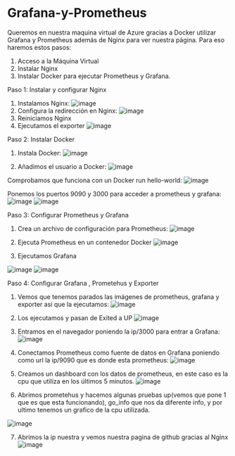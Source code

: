 # Grafana-y-Prometheus

Queremos en nuestra maquina virtual de Azure gracias a Docker utilizar Grafana y Prometheus además de Nginx para ver nuestra página. Para eso haremos estos pasos:
1.	Acceso a la Máquina Virtual
2.	Instalar Nginx
3.	Instalar Docker para ejecutar Prometheus y Grafana.


Paso 1: Instalar y configurar Nginx
1.	Instalamos Nginx:
 ![image](https://github.com/fmartingv/Grafana-y-Prometheus/assets/120713266/6f6631af-289a-4cfd-97c6-f27b9bd669c7)
2.	Configura la redirección en Nginx:
![image](https://github.com/fmartingv/Grafana-y-Prometheus/assets/120713266/fc570e40-9341-4ee4-a528-fdd0a3118632)
3.	Reiniciamos Nginx
4.	Ejecutamos el exporter 
![image](https://github.com/fmartingv/Grafana-y-Prometheus/assets/120713266/3be6a6e8-1d4a-485a-a044-bc990a2478ff)


Paso 2: Instalar Docker
1.	Instala Docker:
 ![image](https://github.com/fmartingv/Grafana-y-Prometheus/assets/120713266/f10d61bf-7d80-4b7c-b6b5-33cf5950d3b6)

2.	Añadimos el usuario a Docker:
 ![image](https://github.com/fmartingv/Grafana-y-Prometheus/assets/120713266/fe957af8-41bb-4a93-b2a8-f6770c948202)

Comprobamos que funciona con un Docker run hello-world:
 ![image](https://github.com/fmartingv/Grafana-y-Prometheus/assets/120713266/e60110ec-a2c6-413a-b3a7-a73775be1363)

Ponemos los puertos 9090 y 3000 para acceder a prometheus y grafana:
![image](https://github.com/fmartingv/Grafana-y-Prometheus/assets/120713266/a86e99b0-075b-4d6c-8f1d-e1ec32177b7e)
![image](https://github.com/fmartingv/Grafana-y-Prometheus/assets/120713266/2814bdeb-b27d-45c7-ac6d-89d2f5af81b0)



Paso 3: Configurar Prometheus y Grafana
1.	Crea un archivo de configuración para Prometheus:
 ![image](https://github.com/fmartingv/Grafana-y-Prometheus/assets/120713266/71b3b6a7-91c4-42e4-aa6c-df9d7c9479c0)

2.	Ejecuta Prometheus en un contenedor Docker
 ![image](https://github.com/fmartingv/Grafana-y-Prometheus/assets/120713266/83793248-a6cd-41f5-a2d1-e360dacb1ec6)

3.	Ejecutamos Grafana
 
![image](https://github.com/fmartingv/Grafana-y-Prometheus/assets/120713266/dfa64d47-06a5-41c4-8681-0486be0c505e)
![image](https://github.com/fmartingv/Grafana-y-Prometheus/assets/120713266/426b4ecc-58ff-4f8e-bbdf-bda37c65dc8b)


Paso 4: Configurar Grafana , Prometehus y Exporter
1.	Vemos que tenemos parados las imágenes de prometheus, grafana y exporter así que la ejecutamos:
 ![image](https://github.com/fmartingv/Grafana-y-Prometheus/assets/120713266/8d8d955c-8ea9-4c46-8260-773ad6e779ce)

2.	Los ejecutamos y pasan de Exited a UP
 ![image](https://github.com/fmartingv/Grafana-y-Prometheus/assets/120713266/e2b80837-d0bf-420a-ae32-14420e29ccf5)

3.	Entramos en el navegador poniendo la ip/3000 para entrar a Grafana:
 ![image](https://github.com/fmartingv/Grafana-y-Prometheus/assets/120713266/9d2918cd-b9f7-466a-a011-8b8f93014d01)

4.	Conectamos Prometheus como fuente de datos en Grafana poniendo como url la ip/9090 que es donde esta prometheus:
 ![image](https://github.com/fmartingv/Grafana-y-Prometheus/assets/120713266/08343b69-dd1a-4e39-911b-6ac408956861)

5.	Creamos un dashboard con los datos de prometheus, en este caso es la cpu que utiliza en los últimos 5 minutos.
 ![image](https://github.com/fmartingv/Grafana-y-Prometheus/assets/120713266/718dd9bd-254a-488f-9a65-831c3d315c36)

6.	Abrimos prometehus y hacemos algunas pruebas up(vemos que pone 1 que es que esta funcionando), go_info que nos da diferente info, y por ultimo tenemos un grafico de la cpu utilizada.
 
![image](https://github.com/fmartingv/Grafana-y-Prometheus/assets/120713266/d0d4a016-8b31-4bc5-986f-8597c93dcc3b)


7.	Abrimos la ip nuestra y vemos nuestra pagina de github gracias al Nginx
 ![image](https://github.com/fmartingv/Grafana-y-Prometheus/assets/120713266/22018fc4-6e10-4c46-b8b2-9856e1a33e54)


